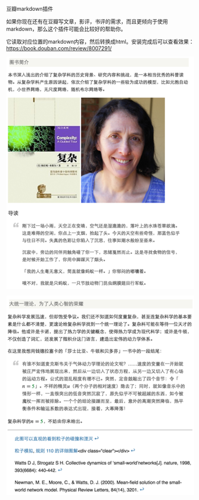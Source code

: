 豆瓣markdown插件

如果你现在还有在豆瓣写文章，影评，书评的需求，而且更倾向于使用
markdown，那么这个插件可能会比较好的帮助你。

它读取对应位置的markdown内容，然后转换成html。安装完成后可以查看效果：https://book.douban.com/review/8007291/

![](./img/head@2x.png)

![](./img/tail@2x.png)
